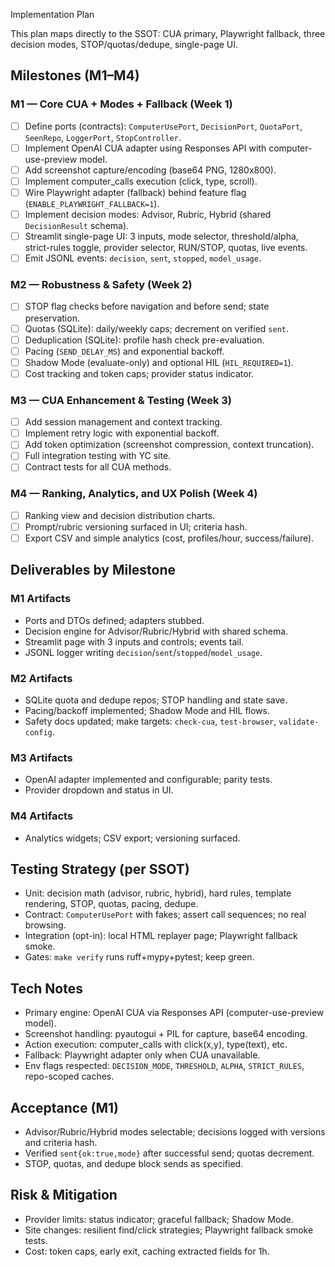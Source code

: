 Implementation Plan

This plan maps directly to the SSOT: CUA primary, Playwright fallback, three decision modes, STOP/quotas/dedupe, single-page UI.

## Milestones (M1–M4)

### M1 — Core CUA + Modes + Fallback (Week 1)
- [ ] Define ports (contracts): `ComputerUsePort`, `DecisionPort`, `QuotaPort`, `SeenRepo`, `LoggerPort`, `StopController`.
- [ ] Implement OpenAI CUA adapter using Responses API with computer-use-preview model.
- [ ] Add screenshot capture/encoding (base64 PNG, 1280x800).
- [ ] Implement computer_calls execution (click, type, scroll).
- [ ] Wire Playwright adapter (fallback) behind feature flag (`ENABLE_PLAYWRIGHT_FALLBACK=1`).
- [ ] Implement decision modes: Advisor, Rubric, Hybrid (shared `DecisionResult` schema).
- [ ] Streamlit single-page UI: 3 inputs, mode selector, threshold/alpha, strict-rules toggle, provider selector, RUN/STOP, quotas, live events.
- [ ] Emit JSONL events: `decision`, `sent`, `stopped`, `model_usage`.

### M2 — Robustness & Safety (Week 2)
- [ ] STOP flag checks before navigation and before send; state preservation.
- [ ] Quotas (SQLite): daily/weekly caps; decrement on verified `sent`.
- [ ] Deduplication (SQLite): profile hash check pre-evaluation.
- [ ] Pacing (`SEND_DELAY_MS`) and exponential backoff.
- [ ] Shadow Mode (evaluate-only) and optional HIL (`HIL_REQUIRED=1`).
- [ ] Cost tracking and token caps; provider status indicator.

### M3 — CUA Enhancement & Testing (Week 3)
- [ ] Add session management and context tracking.
- [ ] Implement retry logic with exponential backoff.
- [ ] Add token optimization (screenshot compression, context truncation).
- [ ] Full integration testing with YC site.
- [ ] Contract tests for all CUA methods.

### M4 — Ranking, Analytics, and UX Polish (Week 4)
- [ ] Ranking view and decision distribution charts.
- [ ] Prompt/rubric versioning surfaced in UI; criteria hash.
- [ ] Export CSV and simple analytics (cost, profiles/hour, success/failure).

## Deliverables by Milestone

### M1 Artifacts
- Ports and DTOs defined; adapters stubbed.
- Decision engine for Advisor/Rubric/Hybrid with shared schema.
- Streamlit page with 3 inputs and controls; events tail.
- JSONL logger writing `decision`/`sent`/`stopped`/`model_usage`.

### M2 Artifacts
- SQLite quota and dedupe repos; STOP handling and state save.
- Pacing/backoff implemented; Shadow Mode and HIL flows.
- Safety docs updated; make targets: `check-cua`, `test-browser`, `validate-config`.

### M3 Artifacts
- OpenAI adapter implemented and configurable; parity tests.
- Provider dropdown and status in UI.

### M4 Artifacts
- Analytics widgets; CSV export; versioning surfaced.

## Testing Strategy (per SSOT)
- Unit: decision math (advisor, rubric, hybrid), hard rules, template rendering, STOP, quotas, pacing, dedupe.
- Contract: `ComputerUsePort` with fakes; assert call sequences; no real browsing.
- Integration (opt-in): local HTML replayer page; Playwright fallback smoke.
- Gates: `make verify` runs ruff+mypy+pytest; keep green.

## Tech Notes
- Primary engine: OpenAI CUA via Responses API (computer-use-preview model).
- Screenshot handling: pyautogui + PIL for capture, base64 encoding.
- Action execution: computer_calls with click(x,y), type(text), etc.
- Fallback: Playwright adapter only when CUA unavailable.
- Env flags respected: `DECISION_MODE`, `THRESHOLD`, `ALPHA`, `STRICT_RULES`, repo-scoped caches.

## Acceptance (M1)
- Advisor/Rubric/Hybrid modes selectable; decisions logged with versions and criteria hash.
- Verified `sent{ok:true,mode}` after successful send; quotas decrement.
- STOP, quotas, and dedupe block sends as specified.

## Risk & Mitigation
- Provider limits: status indicator; graceful fallback; Shadow Mode.
- Site changes: resilient find/click strategies; Playwright fallback smoke tests.
- Cost: token caps, early exit, caching extracted fields for 1h.

